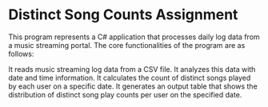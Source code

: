 # Distinct Song Counts Assignment
This program represents a C# application that processes daily log data from a music streaming portal. The core functionalities of the program are as follows:

It reads music streaming log data from a CSV file.
It analyzes this data with date and time information.
It calculates the count of distinct songs played by each user on a specific date.
It generates an output table that shows the distribution of distinct song play counts per user on the specified date.
